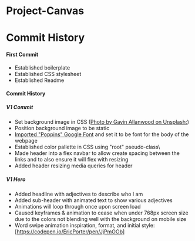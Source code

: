# Project-Canvas

# **Commit History**
#### First Commit
- Established boilerplate
- Established CSS stylesheet
- Established Readme

#### Commit History
##### V1 Commit
- Set background image in CSS ([Photo by Gavin Allanwood on Unsplash:](https://unsplash.com/photos/IDIbUNVmeNY))
- Position background image to be static
- [Imported "Poppins" Google Font](https://fonts.google.com/specimen/Poppins) and set it to be font for the body of the webpage
- Established color pallette in CSS using "root" pseudo-class\
- Made header into a flex navbar to allow create spacing between the links and to also ensure it will flex with resizing
- Added header resizing media queries for header

##### V1 Hero
- Added headline with adjectives to describe who I am
- Added sub-header with animated text to show various adjectives
- Animations will loop through once upon screen load
- Caused keyframes & animation to cease when under 768px screen size due to the colors not blending well with the background on mobile size
- Word swipe animation inspiration, format, and initial style: [https://codepen.io/EricPorter/pen/JjPmOOb]
